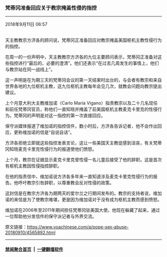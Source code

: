 ### 梵蒂冈准备回应关于教宗掩盖性侵的指控
------------------------

<div class="published">
 <span class="date" title="中国时间">
  <time datetime="2018-09-11T06:57:29+08:00">
   2018年9月11日 06:57
  </time>
 </span>
</div>
<br/>
<div class="wsw">
 <p>
  天主教教宗方济各的顾问说，梵蒂冈正准备回应对教宗掩盖美国枢机主教性侵行为的指控。
 </p>
 <p>
  在周一的一份声明中，天主教教宗方济各的九位主要顾问表示，梵蒂冈正准备对这些指控进行“最后的、必要的澄清”。他们还表示“在过去几周发生的事情上，他们与教宗站在同一战线上”。
 </p>
 <p>
  这一声明是在为期三天的梵蒂冈会议的第一天结束时出台的，与会者有教宗和来自世界各地的九位枢机主教，这九位枢机主教每年会见几次，就教会问题向教宗提出建议。
 </p>
 <p>
  上个月意大利大主教维加诺（Carlo Maria Vigano）指责教宗以及二十几名现任和前任梵蒂冈官员，称他们一直知晓并掩盖了前美国枢机主教麦克卡里克的性侵行为。梵蒂冈的声明是对这一指控的第一次直接回应。
 </p>
 <p>
  保守派媒体报道了维加诺的指控信件，数小时后，方济各告诉记者，他不会作出回应，更称维加诺的信是“自说自话”。
 </p>
 <p>
  方济各拒绝立即就这些指控发表言论，这让一些美国天主教徒感到沮丧，有关梵蒂冈知晓麦克卡里克性侵行为的报道使他们愤怒。
 </p>
 <p>
  上个月，教宗在证据显示麦克卡里克曾性侵一名儿童后接受了他的辞职。这是首次有枢机主教因性侵指控辞职。
 </p>
 <p>
  在他的指责信中，维加诺说方济各多年来一直知道涉及麦克卡里克性侵行为的报告。他呼吁教宗引咎辞职，以尊重教会反对性侵的政策。
 </p>
 <p>
  这封信是在教宗方济各为期两天的爱尔兰之行期间发布的。教宗的支持者说，维加诺的来信是为了使教宗难堪，更是因为维加诺对于没有成为枢机主教而感到愤怒。
 </p>
 <p>
  维加诺在2006年至2011年期间担任梵蒂冈驻美国大使。他现在躲藏了起来，通过一位帮助他分发信件的保守派记者与外界交流。
 </p>
 <p>
 </p>
</div>

原文链接：https://www.voachinese.com/a/pope-sex-abuse-20180910/4565892.html


------------------------
#### [禁闻聚合首页](https://github.com/gfw-breaker/banned-news/blob/master/README.md) &nbsp;|&nbsp;  [一键翻墙软件](https://github.com/gfw-breaker/nogfw/blob/master/README.md)